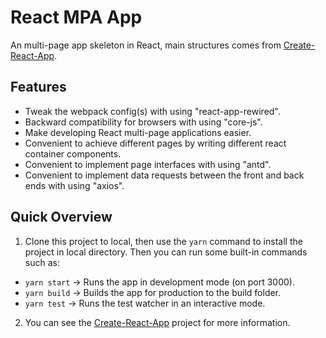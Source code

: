 # React MPA App

An multi-page app skeleton in React, main structures comes from [Create-React-App](https://github.com/facebookincubator/create-react-app/blob/master/README.md).

## Features

* Tweak the webpack config(s) with using "react-app-rewired".
* Backward compatibility for browsers with using "core-js".
* Make developing React multi-page applications easier.
* Convenient to achieve different pages by writing different react container components.
* Convenient to implement page interfaces with using "antd".
* Convenient to implement data requests between the front and back ends with using "axios".

## Quick Overview

1. Clone this project to local, then use the `yarn` command to install the project in local directory. Then you can run some built-in commands such as:
  * `yarn start` -> Runs the app in development mode (on port 3000).
  * `yarn build` -> Builds the app for production to the build folder.
  * `yarn test` -> Runs the test watcher in an interactive mode.

2. You can see the [Create-React-App](https://github.com/facebookincubator/create-react-app/blob/master/README.md) project for more information.
